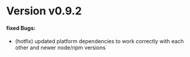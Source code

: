 # Version v0.9.2

#### fixed Bugs:

* (hotfix) updated platform dependencies to work correctly with each other and newer node/npm versions
